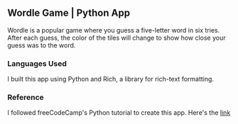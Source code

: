 ## Wordle Game | Python App
Wordle is a popular game where you guess a five-letter word in six tries. After each guess, the color of the tiles will change to show how close your guess was to the word.

### Languages Used
I built this app using Python and Rich, a library for rich-text formatting.

### Reference
I followed freeCodeCamp's Python tutorial to create this app. Here's the [link](https://www.freecodecamp.org/news/how-to-build-a-wordle-clone-using-python-and-rich/) 